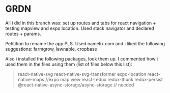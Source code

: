 # GRDN

All i did in this branch was: set up routes and tabs for react navigation + testing mapview and expo location. Used stack navigator and declared routes + params.

Petitition to rename the app PLS. Used namelix.com and i liked the following suggestions: farmgrow, lawnable, cropbase

Also i installed the following packages, look them up. I commented how i used them in the files using them (list of files below this list):
> react-native-svg
> react-native-svg-transformer
> expo-location
> react-native-maps //expo map view
> react-redux
> redux-thunk
> redux-persist
> @react-native-async-storage/async-storage // needed